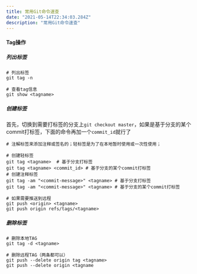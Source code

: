 ```yaml
---
title: 常用Git命令速查
date: "2021-05-14T22:34:03.284Z"
description: "常用Git命令速查"
---
```


#### Tag操作

##### 列出标签

```shell
# 列出标签
git tag -n

# 查看tag信息
git show <tagname>
```



##### 创建标签

首先，切换到需要打标签的分支上`git checkout master`，如果是基于分支的某个commit打标签，下面的命令再加一个`commit_id`就行了

```shell
# 注解标签来添加注释或签名的；轻标签是为了在本地暂时使用或一次性使用；

# 创建轻标签
git tag <tagname>  # 基于分支打标签
git tag <tagname> <commit_id> # 基于分支的某个commit打标签
# 创建注释标签
git tag -am "<commit-message>" <tagname> # 基于分支打标签
git tag -am "<commit-message>" <tagname> # 基于分支的某个commit打标签

# 如果需要推送到远程
git push <origin> <tagname>
git push origin refs/tags/<tagname>
```



##### 删除标签

```shell
# 删除本地TAG
git tag -d <tagname>

# 删除远程TAG（两条都可以）
git push --delete origin tag <tagname>
git push --delete origin <tagname
```





